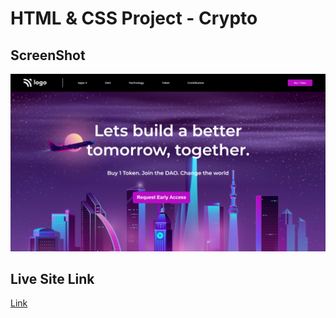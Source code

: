 # HTML & CSS Project - Crypto

## ScreenShot

![Project site ScreenShot](./assets/Screenshot.png)

## Live Site Link 

[Link](https://hianshul07.github.io/HTML-CSS-project-2/)